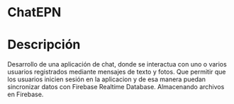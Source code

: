 # ChatEPN
# Descripción
Desarrollo de una aplicación de chat, donde se interactua con uno o varios usuarios registrados mediante mensajes de texto y fotos.
Que permitir que los usuarios inicien sesión en la aplicacion y de esa manera puedan sincronizar datos con Firebase Realtime Database.
Almacenando archivos en Firebase.


